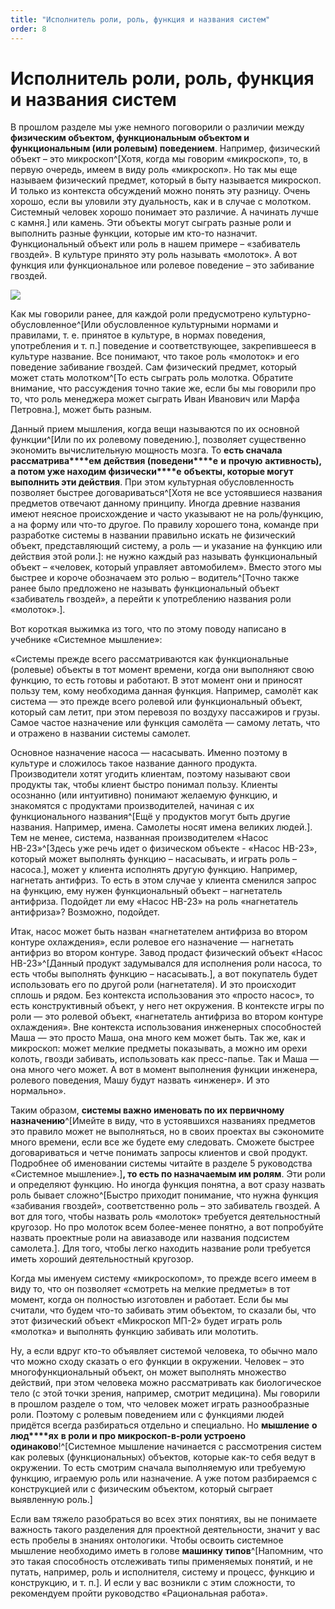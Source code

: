 ```yaml
---
title: "Исполнитель роли, роль, функция и названия систем"
order: 8
---
```


# Исполнитель роли, роль, функция и названия систем

В прошлом разделе мы уже немного поговорили о различии между **физическим объектом, функциональным объектом и функциональным (или ролевым) поведением**. Например, физический объект – это микроскоп^[Хотя, когда мы говорим «микроскоп», то, в первую очередь, имеем в виду роль «микроскоп». Но так мы еще называем физический предмет, который в быту называется микроскоп. И только из контекста обсуждений можно понять эту разницу. Очень хорошо, если вы уловили эту дуальность, как и в случае с молотком. Системный человек хорошо понимает это различие. А начинать лучше с камня.] или камень. Эти объекты могут сыграть разные роли и выполнить разные функции, которые им кто-то назначит. Функциональный объект или роль в нашем примере – «забиватель гвоздей». В культуре принято эту роль называть «молоток». А вот функция или функциональное или ролевое поведение – это забивание гвоздей.

![](/ru/systems-thinking-introduction/Nail_Driving_Objects_Comparison.png)

Как мы говорили ранее, для каждой роли предусмотрено культурно-обусловленное^[Или обусловленное культурными нормами и правилами, т. е. принятое в культуре, в нормах поведения, употребления и т. п.] поведение и соответствующее, закрепившееся в культуре название. Все понимают, что такое роль «молоток» и его поведение забивание гвоздей. Сам физический предмет, который может стать молотком^[То есть сыграть роль молотка. Обратите внимание, что рассуждения точно такие же, если бы мы говорили про то, что роль менеджера может сыграть Иван Иванович или Марфа Петровна.], может быть разным.

Данный прием мышления, когда вещи называются по их основной функции^[Или по их ролевому поведению.], позволяет существенно экономить вычислительную мощность мозга. То **есть сначала рассматрива****ем** **действия (поведени****е** **и** **прочую** **активность), а потом уже находим физически****е** **объекты, которые могут выполнить эти действия**. При этом культурная обусловленность позволяет быстрее договариваться^[Хотя не все устоявшиеся названия предметов отвечают данному принципу. Иногда древние названия имеют неясное происхождение и часто указывают не на роль/функцию, а на форму или что-то другое. По правилу хорошего тона, команде при разработке системы в названии правильно искать не физический объект, представляющий систему, а роль — и указание на функцию или действия этой роли.]: не нужно каждый раз называть функциональный объект – «человек, который управляет автомобилем». Вместо этого мы быстрее и короче обозначаем это ролью – водитель^[Точно также ранее было предложено не называть функциональный объект «забиватель гвоздей», а перейти к употреблению названия роли «молоток».].

Вот короткая выжимка из того, что по этому поводу написано в учебнике «Системное мышление»:

«Системы прежде всего рассматриваются как функциональные (ролевые) объекты в тот момент времени, когда они выполняют свою функцию, то есть готовы и работают. В этот момент они и приносят пользу тем, кому необходима данная функция. Например, самолёт как система — это прежде всего ролевой или функциональный объект, который сам летит, при этом перевозя по воздуху пассажиров и грузы. Самое частое назначение или функция самолёта — самому летать, что и отражено в названии системы самолет.

Основное назначение насоса — насасывать. Именно поэтому в культуре и сложилось такое название данного продукта. Производители хотят угодить клиентам, поэтому называют свои продукты так, чтобы клиент быстро понимал пользу. Клиенты осознанно (или интуитивно) понимают желаемую функцию, и знакомятся с продуктами производителей, начиная с их функционального названия^[Ещё у продуктов могут быть другие названия. Например, имена. Самолеты носят имена великих людей.]. Тем не менее, система, названная производителем «Насос НВ-23»^[Здесь уже речь идет о физическом объекте - «Насос НВ-23», который может выполнять функцию – насасывать, и играть роль – насоса.], может у клиента исполнять другую функцию. Например, нагнетать антифриз. То есть в этом случае у клиента сменился запрос на функцию, ему нужен функциональный объект – нагнетатель антифриза. Подойдет ли ему «Насос НВ-23» на роль «нагнетатель антифриза»? Возможно, подойдет.

Итак, насос может быть назван «нагнетателем антифриза во втором контуре охлаждения», если ролевое его назначение — нагнетать антифриз во втором контуре. Завод продаст физический объект «Насос НВ-23»^[Данный продукт задумывался для исполнения роли насоса, то есть чтобы выполнять функцию – насасывать.], а вот покупатель будет использовать его по другой роли (нагнетателя). И это происходит сплошь и рядом. Без контекста использования это «просто насос», то есть конструктивный объект, у него нет окружения. В контексте игры по роли — это ролевой объект, «нагнетатель антифриза во втором контуре охлаждения». Вне контекста использования инженерных способностей Маша — это просто Маша, она много кем может быть. Так же, как и микроскоп: может мелкие предметы показывать, а можно им орехи колоть, гвозди забивать, использовать как пресс-папье. Так и Маша — она много чего может. А вот в момент выполнения функции инженера, ролевого поведения, Машу будут назвать «инженер». И это нормально».

Таким образом, **системы важно именовать по их первичному назначению**^[Имейте в виду, что в устоявшихся названиях предметов это правило может не выполняться, но в своих проектах вы сэкономите много времени, если все же будете ему следовать. Сможете быстрее договариваться и четче понимать запросы клиентов и свой продукт. Подробнее об именовании системы читайте в разделе 5 руководства «Системное мышление».]**, то есть по назначаемым им ролям**. Эти роли и определяют функцию. Но иногда функция понятна, а вот сразу назвать роль бывает сложно^[Быстро приходит понимание, что нужна функция «забивания гвоздей», соответственно роль – это забиватель гвоздей. А вот для того, чтобы назвать роль «молоток» требуется деятельностный кругозор. Но про молоток всем более-менее понятно, а вот попробуйте назвать проектные роли на авиазаводе или названия подсистем самолета.]. Для того, чтобы легко находить название роли требуется иметь хороший деятельностный кругозор.

Когда мы именуем систему «микроскопом», то прежде всего имеем в виду то, что он позволяет «смотреть на мелкие предметы» в тот момент, когда он полностью изготовлен и работает. Если бы мы считали, что будем что-то забивать этим объектом, то сказали бы, что этот физический объект «Микроскоп МП-2» будет играть роль «молотка» и выполнять функцию забивать или молотить.

Ну, а если вдруг кто-то объявляет системой человека, то обычно мало что можно сходу сказать о его функции в окружении. Человек – это многофункциональный объект, он может выполнять множество действий, при этом человека можно рассматривать как биологическое тело (с этой точки зрения, например, смотрит медицина). Мы говорили в прошлом разделе о том, что человек может играть разнообразные роли. Поэтому с ролевым поведением или с функциями людей придётся всегда разбираться отдельно и специально. Но **мышление** **о** **люд****ях** **в роли и про микроскоп-в-роли устроено одинаково**!^[Системное мышление начинается с рассмотрения систем как ролевых (функциональных) объектов, которые как-то себя ведут в окружении. То есть смотрим сначала выполняемую или требуемую функцию, играемую роль или назначение. А уже потом разбираемся с конструкцией или с физическим объектом, который сыграет выявленную роль.]

Если вам тяжело разобраться во всех этих понятиях, вы не понимаете важность такого разделения для проектной деятельности, значит у вас есть пробелы в знаниях онтологики. Чтобы освоить системное мышление необходимо иметь в голове **машинку типов**^[Напомним, что это такая способность отслеживать типы применяемых понятий, и не путать, например, роль и исполнителя, систему и процесс, функцию и конструкцию, и т. п.]. И если у вас возникли с этим сложности, то рекомендуем пройти руководство «Рациональная работа».
